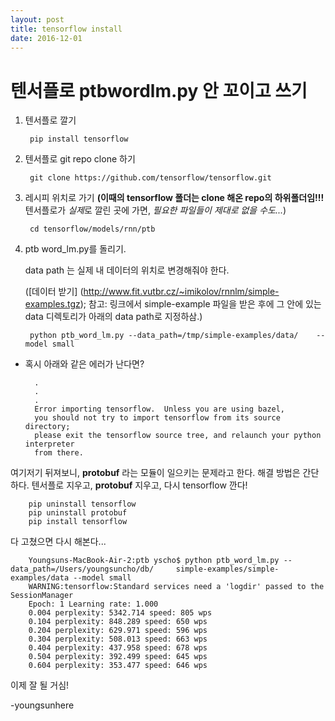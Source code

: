 ```yaml
---
layout: post
title: tensorflow install
date: 2016-12-01
---
```



# 텐서플로 ptbwordlm.py 안 꼬이고 쓰기



1. 텐서플로 깔기


		pip install tensorflow


2. 텐서플로 git repo clone 하기

		git clone https://github.com/tensorflow/tensorflow.git
		
3. 레시피 위치로 가기 **(이때의 tensorflow 폴더는 clone 해온 repo의 하위폴더임!!!** 텐서플로가 *실제*로 깔린 곳에 가면, *필요한 파일들이 제대로 없을 수도...*)
	

		cd tensorflow/models/rnn/ptb
		

4. ptb word_lm.py를 돌리기. 
	
	data path 는 실제 내 데이터의 위치로 변경해줘야 한다.  
	
	
	([데이터 받기] (http://www.fit.vutbr.cz/~imikolov/rnnlm/simple-examples.tgz); 참고: 링크에서 simple-example 파일을 받은 후에 그 안에 있는 data 디렉토리가 아래의 data path로 지정하삼.)
 
		python ptb_word_lm.py --data_path=/tmp/simple-examples/data/ 	--model small

- 혹시 아래와 같은 에러가 난다면?


		.
		.
		.
		Error importing tensorflow.  Unless you are using bazel,
		you should not try to import tensorflow from its source directory;
		please exit the tensorflow source tree, and relaunch your python interpreter
		from there.
		
 여기저기 뒤져보니, **protobuf** 라는 모듈이 일으키는 문제라고 한다.  해결 방법은 간단하다. 텐서플로 지우고, **protobuf** 지우고, 다시 tensorflow 깐다!
		
		pip uninstall tensorflow
		pip uninstall protobuf
		pip install tensorflow
		

다 고쳤으면 다시 해본다...
	
	
		Youngsuns-MacBook-Air-2:ptb yscho$ python ptb_word_lm.py --data_path=/Users/youngsuncho/db/		simple-examples/simple-examples/data --model small
		WARNING:tensorflow:Standard services need a 'logdir' passed to the SessionManager
		Epoch: 1 Learning rate: 1.000
		0.004 perplexity: 5342.714 speed: 805 wps
		0.104 perplexity: 848.289 speed: 650 wps
		0.204 perplexity: 629.971 speed: 596 wps
		0.304 perplexity: 508.013 speed: 663 wps
		0.404 perplexity: 437.958 speed: 678 wps
		0.504 perplexity: 392.499 speed: 645 wps
		0.604 perplexity: 353.477 speed: 646 wps

이제 잘 될 거심!

-youngsunhere
	
	
	